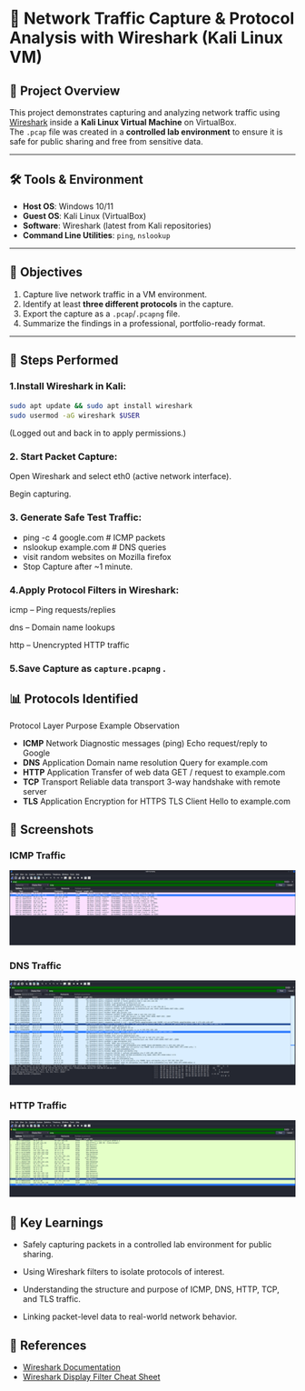 
# 📡 Network Traffic Capture & Protocol Analysis with Wireshark (Kali Linux VM)

## 📖 Project Overview
This project demonstrates capturing and analyzing network traffic using [Wireshark](https://www.wireshark.org/) inside a **Kali Linux Virtual Machine** on VirtualBox.  
The `.pcap` file was created in a **controlled lab environment** to ensure it is safe for public sharing and free from sensitive data.

---

## 🛠 Tools & Environment
- **Host OS**: Windows 10/11  
- **Guest OS**: Kali Linux (VirtualBox)  
- **Software**: Wireshark (latest from Kali repositories)  
- **Command Line Utilities**: `ping`, `nslookup`  

---

## 🎯 Objectives
1. Capture live network traffic in a VM environment.  
2. Identify at least **three different protocols** in the capture.  
3. Export the capture as a `.pcap`/`.pcapng` file.  
4. Summarize the findings in a professional, portfolio-ready format.  

---

## 📌 Steps Performed
### 1.**Install Wireshark** in Kali:
   ```bash
   sudo apt update && sudo apt install wireshark
   sudo usermod -aG wireshark $USER
   ```
(Logged out and back in to apply permissions.)


### 2. Start Packet Capture:

Open Wireshark and select eth0 (active network interface).

Begin capturing.

### 3. Generate Safe Test Traffic:

- ping -c 4 google.com        # ICMP packets
- nslookup example.com        # DNS queries
- visit random websites on  Mozilla firefox
- Stop Capture after ~1 minute.

### 4.Apply Protocol Filters in Wireshark:

icmp – Ping requests/replies

dns – Domain name lookups

http – Unencrypted HTTP traffic


### 5.Save Capture as `capture.pcapng` .

## 📊 Protocols Identified

Protocol	Layer	Purpose	Example Observation
- **ICMP**	Network	Diagnostic messages (ping)	Echo request/reply to Google
- **DNS**	Application	Domain name resolution	Query for example.com
- **HTTP**	Application	Transfer of web data	GET / request to example.com
- **TCP**	Transport	Reliable data transport	3-way handshake with remote server
- **TLS**	Application	Encryption for HTTPS	TLS Client Hello to example.com

 
## 📸 Screenshots

### ICMP Traffic
![ICMP Screenshot](screenshots/icmp.png)

### DNS Traffic
![DNS Screenshot](screenshots/dns.png)

### HTTP Traffic
![HTTP Screenshot](screenshots/http.png)

## 📑 Key Learnings
- Safely capturing packets in a controlled lab environment for public sharing.

- Using Wireshark filters to isolate protocols of interest.

- Understanding the structure and purpose of ICMP, DNS, HTTP, TCP, and TLS traffic.

- Linking packet-level data to real-world network behavior.

## 📜 References
- [Wireshark Documentation](https://www.wireshark.org/docs/)   
- [Wireshark Display Filter Cheat Sheet](https://packetlife.net/media/library/13/Wireshark_Display_Filters.pdf)  


